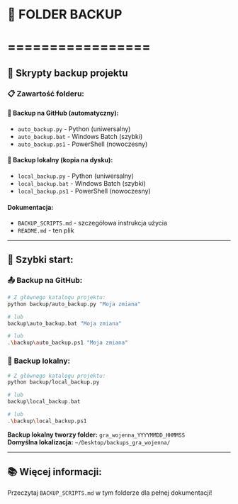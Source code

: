 # 📁 FOLDER BACKUP
# =================

## 🚀 **Skrypty backup projektu**

### 📋 **Zawartość folderu:**

#### 🔧 **Backup na GitHub (automatyczny):**
- `auto_backup.py` - Python (uniwersalny)
- `auto_backup.bat` - Windows Batch (szybki)
- `auto_backup.ps1` - PowerShell (nowoczesny)

#### 💾 **Backup lokalny (kopia na dysku):**
- `local_backup.py` - Python (uniwersalny)
- `local_backup.bat` - Windows Batch (szybki)
- `local_backup.ps1` - PowerShell (nowoczesny)

####  **Dokumentacja:**
- `BACKUP_SCRIPTS.md` - szczegółowa instrukcja użycia
- `README.md` - ten plik

---

## 🎯 **Szybki start:**

### 📤 **Backup na GitHub:**
```bash
# Z głównego katalogu projektu:
python backup/auto_backup.py "Moja zmiana"

# lub
backup\auto_backup.bat "Moja zmiana"

# lub
.\backup\auto_backup.ps1 "Moja zmiana"
```

### 💾 **Backup lokalny:**
```bash
# Z głównego katalogu projektu:
python backup/local_backup.py

# lub
backup\local_backup.bat

# lub
.\backup\local_backup.ps1
```

**Backup lokalny tworzy folder:** `gra_wojenna_YYYYMMDD_HHMMSS`  
**Domyślna lokalizacja:** `~/Desktop/backups_gra_wojenna/`

---

## 📚 **Więcej informacji:**
Przeczytaj `BACKUP_SCRIPTS.md` w tym folderze dla pełnej dokumentacji!
